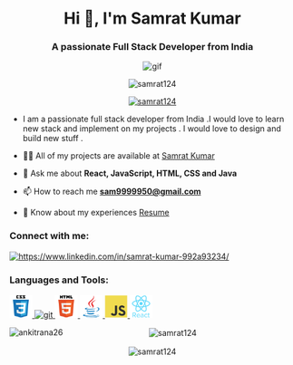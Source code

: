 <h1 align="center">Hi 👋, I'm Samrat Kumar</h1>
<h3 align="center">A passionate Full Stack Developer from India</h3>

<p align="center"><img  height="300px" width="400px" src="https://i.pinimg.com/originals/a4/51/39/a451393c169a91586312551109361064.gif" alt="gif"/></p>

<p align="center"> <img src="https://komarev.com/ghpvc/?username=samrat124&label=Profile%20views&color=0e75b6&style=flat" alt="samrat124" /> </p>

<p align="center"> <a href="https://github.com/ryo-ma/github-profile-trophy"><img src="https://github-profile-trophy.vercel.app/?username=samrat124" alt="samrat124" /></a> </p>


-   I am a passionate full stack developer from India .I would love to learn new stack and implement on my projects . I would love to design and build new stuff .
- 👨‍💻 All of my projects are available at [Samrat Kumar](https://samrat-kumar.netlify.app/)

- 💬 Ask me about **React, JavaScript, HTML, CSS and Java**

- 📫 How to reach me **sam9999950@gmail.com**

- 📄 Know about my experiences [Resume]( https://drive.google.com/file/d/16J1-UAbwFdFFGhRYER2uW0HUg3s-TsgJ/view)

<h3 align="left">Connect with me:</h3>
<p align="left">
<a href="https://linkedin.com/in/https://www.linkedin.com/in/samrat-kumar-992a93234/" target="blank"><img align="center" src="https://raw.githubusercontent.com/rahuldkjain/github-profile-readme-generator/master/src/images/icons/Social/linked-in-alt.svg" alt=" https://www.linkedin.com/in/samrat-kumar-992a93234/" height="30" width="40" /></a>
<!-- <a href="https://www.hackerrank.com/https://www.hackerrank.com/a_r_98711" target="blank"><img align="center" src="https://raw.githubusercontent.com/rahuldkjain/github-profile-readme-generator/master/src/images/icons/Social/hackerrank.svg" alt="https://www.hackerrank.com/a_r_98711" height="30" width="40" /></a> -->
</p>

<h3 align="left">Languages and Tools:</h3>
<p align="left"> <a href="https://www.w3schools.com/css/" target="_blank" rel="noreferrer"> <img src="https://raw.githubusercontent.com/devicons/devicon/master/icons/css3/css3-original-wordmark.svg" alt="css3" width="40" height="40"/> </a> <a href="https://git-scm.com/" target="_blank" rel="noreferrer"> <img src="https://www.vectorlogo.zone/logos/git-scm/git-scm-icon.svg" alt="git" width="40" height="40"/> </a> <a href="https://www.w3.org/html/" target="_blank" rel="noreferrer"> <img src="https://raw.githubusercontent.com/devicons/devicon/master/icons/html5/html5-original-wordmark.svg" alt="html5" width="40" height="40"/> </a> <a href="https://www.java.com" target="_blank" rel="noreferrer"> <img src="https://raw.githubusercontent.com/devicons/devicon/master/icons/java/java-original.svg" alt="java" width="40" height="40"/> </a> <a href="https://developer.mozilla.org/en-US/docs/Web/JavaScript" target="_blank" rel="noreferrer"> <img src="https://raw.githubusercontent.com/devicons/devicon/master/icons/javascript/javascript-original.svg" alt="javascript" width="40" height="40"/> </a> <a href="https://reactjs.org/" target="_blank" rel="noreferrer"> <img src="https://raw.githubusercontent.com/devicons/devicon/master/icons/react/react-original-wordmark.svg" alt="react" width="40" height="40"/> </a> </p>

<p><img align="left" width="48%" src="https://github-readme-stats.vercel.app/api/top-langs?username=samrat124&show_icons=true&locale=en&layout=compact" alt="ankitrana26" /></p>

<p>&nbsp;<img align="center" width="48%" src="https://github-readme-stats.vercel.app/api?username=samrat124&show_icons=true&locale=en" alt="samrat124" /></p>

<p align="center"><img align="center" src="https://github-readme-streak-stats.herokuapp.com/?user=samrat124&" alt="samrat124" /></p>






<!---
AnkitRana26/AnkitRana26 is a ✨ special ✨ repository because its `README.md` (this file) appears on your GitHub profile.
You can click the Preview link to take a look at your changes.
--->
